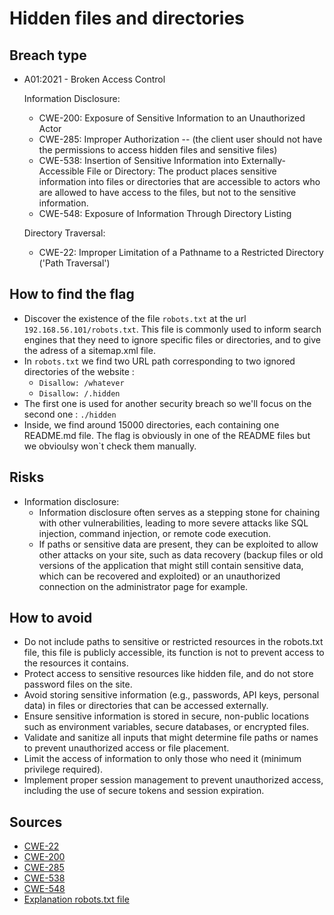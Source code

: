 # Hidden files and directories

## Breach type

* A01:2021 - Broken Access Control  
  
    Information Disclosure:
    * CWE-200: Exposure of Sensitive Information to an Unauthorized Actor
    * CWE-285: Improper Authorization -- (the client user should not have the permissions to access hidden files and sensitive files)
    * CWE-538: Insertion of Sensitive Information into Externally-Accessible File or Directory: The product places sensitive information into files or directories that are accessible to actors who are allowed to have access to the files, but not to the sensitive information. 
    * CWE-548: Exposure of Information Through Directory Listing
  
    Directory Traversal:
    * CWE-22: Improper Limitation of a Pathname to a Restricted Directory ('Path Traversal')

## How to find the flag

* Discover the existence of the file `robots.txt` at the url `192.168.56.101/robots.txt`. This file is commonly used to inform search engines that they need to ignore specific files or directories, and to give the adress of a sitemap.xml file.
* In `robots.txt` we find two URL path corresponding to two ignored directories of the website : 
    * `Disallow: /whatever`
    * `Disallow: /.hidden`
* The first one is used for another security breach so we'll focus on the second one : `./hidden`
* Inside, we find around 15000 directories, each containing one README.md file. The flag is obviously in one of the README files but we obvioulsy won`t check them manually.

## Risks

* Information disclosure:
    * Information disclosure often serves as a stepping stone for chaining with other vulnerabilities, leading to more severe attacks like SQL injection, command injection, or remote code execution.
    * If paths or sensitive data are present, they can be exploited to allow other attacks on your site, such as data recovery (backup files or old versions of the application that might still contain sensitive data, which can be recovered and exploited) or an unauthorized connection on the administrator page for example.

## How to avoid

* Do not include paths to sensitive or restricted resources in the robots.txt file, this file is publicly accessible, its function is not to prevent access to the resources it contains.
* Protect access to sensitive resources like hidden file, and do not store password files on the site.
* Avoid storing sensitive information (e.g., passwords, API keys, personal data) in files or directories that can be accessed externally.
* Ensure sensitive information is stored in secure, non-public locations such as environment variables, secure databases, or encrypted files.
* Validate and sanitize all inputs that might determine file paths or names to prevent unauthorized access or file placement.
* Limit the access of information to only those who need it (minimum privilege required).
* Implement proper session management to prevent unauthorized access, including the use of secure tokens and session expiration.

## Sources
* [CWE-22](https://cwe.mitre.org/data/definitions/22.html)
* [CWE-200](https://cwe.mitre.org/data/definitions/200.html)
* [CWE-285](https://cwe.mitre.org/data/definitions/285.html)
* [CWE-538](https://cwe.mitre.org/data/definitions/538.html)
* [CWE-548](https://cwe.mitre.org/data/definitions/548.html)
* [Explanation robots.txt file](https://robots-txt.com/)